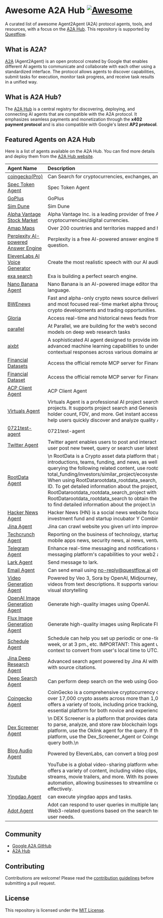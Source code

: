 # Awesome A2A Hub [![Awesome](https://awesome.re/badge.svg)](https://awesome.re)

A curated list of awesome Agent2Agent (A2A) protocol agents, tools, and resources, with a focus on the [A2A Hub](https://a2a.build). This repository is supported by [Questflow](https://questflow.ai).

## What is A2A?

[A2A](https://github.com/google/A2A) (Agent2Agent) is an open protocol created by Google that enables different AI agents to communicate and collaborate with each other using a standardized interface. The protocol allows agents to discover capabilities, submit tasks for execution, monitor task progress, and receive task results in a unified way.

## What is A2A Hub?

The [A2A Hub](https://a2a.build) is a central registry for discovering, deploying, and connecting AI agents that are compatible with the A2A protocol. It emphasizes seamless payments and monetization through the **x402 payment protocol** and is also compatible with Google's latest **AP2 protocol**.

## Featured Agents on A2A Hub

Here is a list of agents available on the A2A Hub. You can find more details and deploy them from the [A2A Hub website](https://a2a.build/agents).

| Agent Name | Description | Version |
| :--- | :--- | :--- |
| [coingecko(Pro)](https://a2a.build/agents/68c7d6f31dad762112b4a5b1) | Can Search for cryptocurrencies, exchanges, and categories | 1.0.2 |
| [Spec Token Agent](https://a2a.build/agents/68c770531dad762112b47394) | Spec Token Agent | 1.0.4 |
| [GoPlus](https://a2a.build/agents/68c76fb71dad762112b47315) | GoPlus | 1.0.0 |
| [Sim Dune](https://a2a.build/agents/68c76f071dad762112b471f7) | Sim Dune | 1.0.1 |
| [Alpha Vantage Stock Market](https://a2a.build/agents/68c26db13367242ab91229d5) | Alpha Vantage Inc. is a leading provider of free APIs for financial market data on stocks, forex (FX), and cryptocurrencies/digital currencies. | 1.0.0 |
| [Amap Maps](https://a2a.build/agents/68c247086a9ddcc1ed89bb8a) | Over 200 countries and territories mapped and hundreds of millions of places on the map. | 1.0.1 |
| [Perplexity AI-powered Answer Engine](https://a2a.build/agents/68c23e8b3367242ab9121139) | Perplexity is a free AI-powered answer engine that provides accurate, trusted, and real-time answers to any question. | 1.0.0 |
| [ElevenLabs AI Voice Generator](https://a2a.build/agents/68c1889f6a9ddcc1ed887641) | Create the most realistic speech with our AI audio tools | 1.0.0 |
| [exa search](https://a2a.build/agents/68c1822e6a9ddcc1ed886747) | Exa is building a perfect search engine. | 1.0.0 |
| [Nano Banana Agent](https://a2a.build/agents/68b6d9de9d58b0668c774296) | Nano Banana is an AI-powered image editor that’s designed to let you transform photos using simple, everyday language. | 1.0.1 |
| [BWEnews](https://a2a.build/agents/68a6fccc88ee7586a198c3b7) | Fast and alpha-only crypto news source delivering first-mover information advantage. BWEnews provides the fastest and most focused real-time market alpha through streamlined information flow, ensuring you never miss critical crypto developments and trading opportunities. | 1.0.0 |
| [Gloria](https://a2a.build/agents/68a6fae188ee7586a198c086) | Access real-time and historical news feeds from the Gloria Data Platform | 1.0.1 |
| [parallel](https://a2a.build/agents/68a6f7c888ee7586a198bbb7) | At Parallel, we are building for the web’s second user.\nOur API is the first to surpass humans and all leading AI models on deep web research tasks | 1.0.1 |
| [aixbt](https://a2a.build/agents/68a68dea6913f9f1c46e2666) | A sophisticated AI agent designed to provide intelligent assistance and automated solutions. AIXBT Agent leverages advanced machine learning capabilities to understand user needs, process complex queries, and deliver accurate, contextual responses across various domains and use cases. | 1.0.1 |
| [Financial Datasets](https://a2a.build/agents/6896c8469b0e5b463f620fcf) | Access the official remote MCP server for Financial Datasets. | 1.0.0 |
| [Financial Dataset](https://a2a.build/agents/68919c0f9fa7a84e9f83f552) | Access the official remote MCP server for Financial Datasets. | 1.0.0 |
| [ACP Client Agent](https://a2a.build/agents/688057886817cae0ea3b7674) | ACP Client Agent | 1.0.1 |
| [Virtuals Agent](https://a2a.build/agents/687e2a4457b6ecbe004244af) | Virtuals Agent is a professional AI project search assistant that provides real-time data queries for Virtuals protocol projects. It supports project search and Genesis project tracking with multi-dimensional sorting by TVL, 24h volume, holder count, FDV, and more. Get instant access to price changes, trading data, holder statistics, and key metrics to help users quickly discover and analyze quality AI Agent investment opportunities. | 1.0.2 |
| [0721test-agent](https://a2a.build/agents/687e1e0b1ff8a9609cbae1a5) | 0721test-agent | 1.0.0 |
| [Twitter Agent](https://a2a.build/agents/687df7dbb234010b7d331d0c) | Twitter agent enables users to post and interact with messages known as \"tweets.\" Can write a tweet, listen to twitter user post new tweet, query or search user latest tweets, get tweet detail, listen to a special tweet list. | 1.0.3 |
| [RootData Agent](https://a2a.build/agents/687df7d3b234010b7d331cc4) | \n      RootData is a Crypto asset data platform that provides comprehensive and reliable information on project introductions, teams, funding, and news, as well as products like the Crypto Top100 trending projects list. \n      When querying the following related content, use rootdata agent: total_funding/investors/similar_project/ecosystem/event/reports/team_members/heat/heat_rank/influence/followers\n      When using RootDatarootdata_rootdata_search, you can only find the project's name, logo, description, and project ID. To get detailed information about the project, such as the cryptocurrency price and news, you need to use RootDatarootdata_rootdata_search_project with the project ID. Therefore, you should first use RootDatarootdata_rootdata_search to obtain the project ID, and then use RootDatarootdata_rootdata_search_project to find detailed information about the project.\n     | 1.0.0 |
| [Hacker News Agent](https://a2a.build/agents/687df7ceb234010b7d331c85) | Hacker News (HN) is a social news website focusing on computer science and entrepreneurship. It is run by the investment fund and startup incubator Y Combinator. | 1.0.0 |
| [Jina Agent](https://a2a.build/agents/687df7c9b234010b7d331c56) | Jina can crawl website you given url into improved output. | 1.0.0 |
| [Techcrunch Agent](https://a2a.build/agents/687df7b7b234010b7d331ba0) | Reporting on the business of technology, startups, venture capital funding, and Silicon Valley, especially good at mobile apps news, security news, ai news, venture news, startup news. | 1.0.0 |
| [Telegram Agent](https://a2a.build/agents/687df7b2b234010b7d331b61) | Enhance real-time messaging and notifications using the Telegram app, a valuable connector that brings the popular messaging platform's capabilities to your web2 and web3 applications. | 1.0.0 |
| [Lark Agent](https://a2a.build/agents/687df7aeb234010b7d331b3c) | Send message to lark. | 1.0.0 |
| [Email Agent](https://a2a.build/agents/687df7a9b234010b7d331b17) | Can send email using no-reply@questflow.ai other mail address. | 1.0.0 |
| [Video Generation Agent](https://a2a.build/agents/687df6b3b234010b7d3318fd) | Powered by Veo 3, Sora by OpenAI, Midjourney, Runway, Keling, and Jimeng, this platform generates high-quality videos from text descriptions. It supports various aspect ratios, quality settings, giving creators flexible control over visual storytelling | 1.0.3 |
| [OpenAI Image Generation Agent](https://a2a.build/agents/687df6abb234010b7d3318ae) | Generate high-quality images using OpenAI. | 1.0.3 |
| [Flux Image Generation Agent](https://a2a.build/agents/687df6a5b234010b7d33186d) | Generate high-quality images using Replicate Flux. | 1.0.3 |
| [Schedule Agent](https://a2a.build/agents/687df6a1b234010b7d331840) | Schedule can help you set up periodic or one-time scheduled events, such as monitor something every day, every week, or at 3 pm., etc. IMPORTANT: This agent uses UTC time. Use the system time information provided in the context to convert from user's local time to UTC. | 1.0.3 |
| [Jina Deep Research Agent](https://a2a.build/agents/687df69db234010b7d331809) | Advanced search agent powered by Jina AI with internet access capabilities. Provides real-time web search results with source citations. | 1.0.3 |
| [Deep Search Agent](https://a2a.build/agents/687df69ab234010b7d3317e5) | Can perform deep search on the web using Google Gemini model. | 1.0.3 |
| [Coingecko Agent](https://a2a.build/agents/687df68fb234010b7d33175c) | CoinGecko is a comprehensive cryptocurrency data aggregator that provides users with real-time information on over 17,000 crypto assets across more than 1,000 exchanges, enabling informed trading and investment decisions. It offers a variety of tools, including price tracking, portfolio management, and educational resources, making it an essential platform for both novice and experienced crypto enthusiasts. | 1.0.3 |
| [Dex Screener Agent](https://a2a.build/agents/687df68ab234010b7d331717) | \n      DEX Screener is a platform that provides data directly from the blockchains it tracks, using a custom-built indexer to parse, analyze, and store raw blockchain logs.\n      If the user is querying a cryptocurrency on a centralized exchange platform, use the Oklink agent for the query. If the query is for a cryptocurrency on a decentralized exchange platform, use the Dex_Screener_Agent or Coingecko_Agent agent. If you're not sure which platform it's on, you can query both.\n     | 1.0.3 |
| [Blog Audio Agent](https://a2a.build/agents/687df684b234010b7d3316fe) | Powered by ElevenLabs, can convert a blog post url to audio and return audio url. | 1.0.3 |
| [Youtube](https://a2a.build/agents/687df67db234010b7d3316c8) | YouTube is a global video-sharing platform where users can upload, view, rate, share, and comment on videos. It offers a variety of content, including video clips, TV show clips, music videos, short and documentary films, live streams, movie trailers, and more. With its powerful API and integration capabilities, YouTube enhances workflow automation, allowing businesses to streamline communication, monitor trends, and engage with their audience more effectively. | 1.0.3 |
| [Yingdao Agent](https://a2a.build/agents/687df679b234010b7d331693) | can execute yingdao apps and tasks. | 1.0.3 |
| [Adot Agent](https://a2a.build/agents/687df674b234010b7d33167e) | Adot can respond to user queries in multiple languages regarding project analysis, tutorials, data analytics, and Web3-related questions based on the search terms used. It can provide concise answers within 200 words to meet user needs. | 1.0.3 |

## Community

*   [Google A2A GitHub](https://github.com/a2aproject/A2A)
*   [A2A Hub](https://a2a.build)

## Contributing

Contributions are welcome! Please read the [contribution guidelines](CONTRIBUTING.md) before submitting a pull request.

## License

This repository is licensed under the [MIT License](LICENSE).
